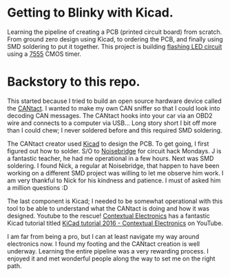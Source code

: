 # Getting to Blinky with Kicad.

Learning the pipeline of creating a PCB (printed circuit board) from scratch. From ground zero design using Kicad, to ordering the PCB, and finally using SMD soldering to put it together. This project is building [flashing LED circuit](http://www.555-timer-circuits.com/flashing-led.html) using a [7555](http://www.nxp.com/documents/data_sheet/ICM7555.pdf) CMOS timer.

# Backstory to this repo.

This started because I tried to build an open source hardware device called the [CANtact](http://linklayer.github.io/cantact/). I wanted to make my own CAN sniffer so that I could look into decoding CAN messages. The CANtact hooks into your car via an OBD2 wire and connects to a computer via USB... Long story short I bit off more than I could chew; I never soldered before and this required SMD soldering.

The CANtact creator used [Kicad](http://kicad-pcb.org/) to design the PCB. To get going, I first figured out how to solder. S/O to [Noisebridge](https://noisebridge.net/wiki/Noisebridge) for circuit hack Mondays. J is a fantastic teacher, he had me operational in a few hours. Next was SMD soldering. I found Nick, a regular at Noisebridge, that happen to have been working on a different SMD project was willing to let me observe him work. I am very thankful to Nick for his kindness and patience. I must of asked him a million questions :D

The last component is Kicad; I needed to be somewhat operational with this tool to be able to understand what the CANtact is doing and how it was designed. Youtube to the rescue! [Contextual Electronics](https://contextualelectronics.com/) has a fantastic Kicad tutorial titled [KiCad tutorial 2016 - Contextual Electronics](https://www.youtube.com/playlist?list=PL5iUxv3Op2fOpVASHvcpM2O4UO0yMfKJi) on YouTube.

I am far from being a pro, but I can at least navigate my way around electronics now. I found my footing and the CANtact creation is well underway. Learning the entire pipeline was a very rewarding process. I enjoyed it and met wonderful people along the way to set me on the right path.
